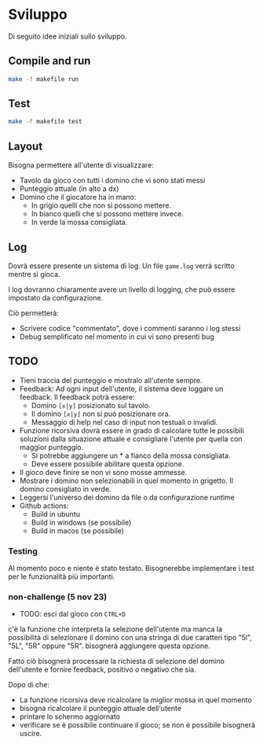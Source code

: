 # Sviluppo
Di seguito idee iniziali sullo sviluppo.

## Compile and run
```bash
make -f makefile run
```

## Test
```bash
make -f makefile test
```

## Layout
Bisogna permettere all'utente di visualizzare:
- Tavolo da gioco con tutti i domino che vi sono stati messi
- Punteggio attuale (in alto a dx)
- Domino che il giocatore ha in mano:
  - In grigio quelli che non si possono mettere.
  - In bianco quelli che si possono mettere invece.
  - In verde la mossa consigliata.

## Log
Dovrà essere presente un sistema di log.
Un file `game.log` verrà scritto mentre si gioca.

I log dovranno chiaramente avere un livello di logging,
che può essere impostato da configurazione.

Ciò permetterà:
- Scrivere codice "commentato", dove i commenti saranno i log stessi
- Debug semplificato nel momento in cui vi sono presenti bug

## TODO
- Tieni traccia del punteggio e mostralo all'utente sempre.
- Feedback: Ad ogni input dell'utente, il sistema deve loggare un feedback.
Il feedback potrà essere:
  - Domino `[x|y]` posizionato sul tavolo.
  - Il domino `[x|y]` non si può posizionare ora.
  - Messaggio di help nel caso di input non testuali o invalidi.
- Funzione ricorsiva dovrà essere in grado di calcolare
tutte le possibili soluzioni dalla situazione attuale e consigliare l'utente per quella con maggior punteggio.
  - Si potrebbe aggiungere un * a fianco della mossa consigliata.
  - Deve essere possibile abilitare questa opzione.
- Il gioco deve finire se non vi sono mosse ammesse.
- Mostrare i domino non selezionabili in quel momento in grigetto. Il domino consigliato in verde.
- Leggersi l'universo dei domino da file o da configurazione runtime
- Github actions:
  - Build in ubuntu
  - Build in windows (se possibile)
  - Build in macos (se possibile)
### Testing
Al momento poco e niente è stato testato.
Bisognerebbe implementare i test per le funzionalità più importanti.

### non-challenge (5 nov 23)
- TODO: esci dal gioco con `CTRL+D`

c'è la funzione che interpreta la selezione dell'utente ma manca la possibilità di selezionare
il domino con una stringa di due caratteri tipo "5l", "5L", "5R" oppure "5R". bisognerà aggiungere
questa opzione.

Fatto ciò bisognerà processare la richiesta di selezione del domino dell'utente e fornire feedback,
positivo o negativo che sia.

Dopo di che:
- La funzione ricorsiva deve ricalcolare la miglior mossa in quel momento
- bisogna ricalcolare il punteggio attuale dell'utente
- printare lo schermo aggiornato
- verificare se è possibile continuare il gioco; se non è possibile bisognerà uscire.
